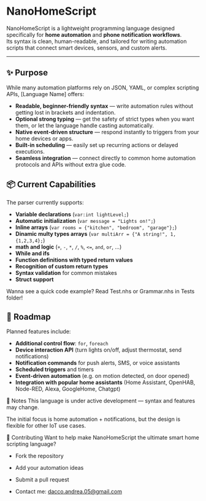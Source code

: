 # NanoHomeScript

NanoHomeScript is a lightweight programming language designed specifically for **home automation** and **phone notification workflows**.  
Its syntax is clean, human-readable, and tailored for writing automation scripts that connect smart devices, sensors, and custom alerts.

---

## ✨ Purpose
While many automation platforms rely on JSON, YAML, or complex scripting APIs, [Language Name] offers:
- **Readable, beginner-friendly syntax** — write automation rules without getting lost in brackets and indentation.
- **Optional strong typing** — get the safety of strict types when you want them, or let the language handle casting automatically.
- **Native event-driven structure** — respond instantly to triggers from your home devices or apps.
- **Built-in scheduling** — easily set up recurring actions or delayed executions.
- **Seamless integration** — connect directly to common home automation protocols and APIs without extra glue code.

## 📦 Current Capabilities
The parser currently supports:
- **Variable declarations** (`var:int lightLevel;`)
- **Automatic initialization** (`var message = "Lights on!";`)
- **Inline arrays** (`var rooms = {"kitchen", "bedroom", "garage"};`)
- **Dinamic multy types arrays** (`var multiArr = {"A string!", 1, {1,2,3,4};`)
- **math and logic** (`+`, `-`, `*`, `/`, `%`, `<=`, `and`, `or`, ...)
- **While and ifs**
- **Function definitions with typed return values**
- **Recognition of custom return types**
- **Syntax validation** for common mistakes
- **Struct support**

Wanna see a quick code example? Read Test.nhs or Grammar.nhs in Tests folder!

## 🔮 Roadmap
Planned features include:
- **Additional control flow**: `for`, `foreach`
- **Device interaction API** (turn lights on/off, adjust thermostat, send notifications)
- **Notification commands** for push alerts, SMS, or voice assistants
- **Scheduled triggers** and timers
- **Event-driven automation** (e.g. on motion detected, on door opened)
- **Integration with popular home assistants** (Home Assistant, OpenHAB, Node-RED, Alexa, GoogleHome, Chatgpt)

📌 Notes
This language is under active development — syntax and features may change.

The initial focus is home automation + notifications, but the design is flexible for other IoT use cases.

🤝 Contributing
Want to help make NanoHomeScript the ultimate smart home scripting language?

* Fork the repository

* Add your automation ideas

* Submit a pull request

* Contact me: dacco.andrea.05@gmail.com

